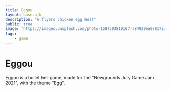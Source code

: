 ```yaml
---
title: Eggou
layout: base.njk
description: "A flyers chicken egg hell"
public: true
image: "https://images.unsplash.com/photo-1587593810167-a84920ea0781?ixlib=rb-4.0.3&ixid=M3wxMjA3fDB8MHxzZWFyY2h8NHx8Q2hpY2tlbnxlbnwwfHwwfHx8MA%3D%3D&auto=format&fit=crop&w=600&q=60"
tags:
    - game
---
```


# Eggou

Eggou is a bullet hell game, made for the "Newgrounds July Game Jam 2021", with
the theme "Egg".
